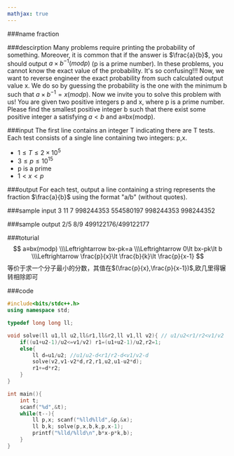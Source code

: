 ```yaml
---
mathjax: true
---
```


###name
fraction

###descirption
Many problems require printing the probability of something. Moreover, it is common that if the answer is $\frac{a}{b}$, you should output $a×b^{−1}(modp)$ (p is a prime number). In these problems, you cannot know the exact value of the probability. It's so confusing!!! Now, we want to reverse engineer the exact probability from such calculated output value x. We do so by guessing the probability is the one with the minimum b such that $a×b^{−1}=x(modp)$. Now we invite you to solve this problem with us!
You are given two positive integers p and x, where p is a prime number.
Please find the smallest positive integer b such that there exist some positive integer a satisfying $a\lt b$ and a≡bx(modp).

<!---more-->

###input
The first line contains an integer T indicating there are T tests. Each test consists of a single line containing two integers: p,x.
* $1≤T≤2×10^5$
* $3≤p≤10^{15}$
* p is a prime
* $1\lt x\lt p$

###output
For each test, output a line containing a string represents the fraction $\frac{a}{b}$ using the format "a/b" (without quotes).

###sample input
3
11 7
998244353 554580197
998244353 998244352

###sample output
2/5
8/9
499122176/499122177

###toturial
$$
a≡bx(modp) 
\\\Leftrightarrow bx-pk=a
\\\Leftrightarrow 0\lt bx-pk\lt b
\\\Leftrightarrow \frac{p}{x}\lt \frac{b}{k}\lt \frac{p}{x-1}
$$
等价于求一个分子最小的分数，其值在$(\frac{p}{x},\frac{p}{x-1})$,欧几里得辗转相除即可

###code
```cpp
#include<bits/stdc++.h>
using namespace std;

typedef long long ll;

void solve(ll u1,ll u2,ll&r1,ll&r2,ll v1,ll v2){ // u1/u2<r1/r2<v1/v2
    if((u1+u2-1)/u2<=v1/v2) r1=(u1+u2-1)/u2,r2=1;
    else{
        ll d=u1/u2; //u1/u2-d<r1/r2-d<v1/v2-d
        solve(v2,v1-v2*d,r2,r1,u2,u1-u2*d);
        r1+=d*r2;
    }
}

int main(){
    int t;
    scanf("%d",&t);
    while(t--){
        ll p,x; scanf("%lld%lld",&p,&x);
        ll b,k; solve(p,x,b,k,p,x-1);
        printf("%lld/%lld\n",b*x-p*k,b);
    }
}
```